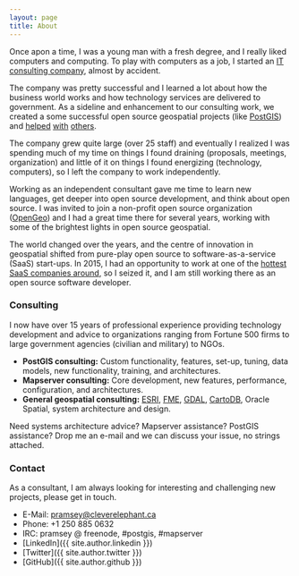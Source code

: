 ```yaml
---
layout: page
title: About
---
```


Once apon a time, I was a young man with a fresh degree, and I really liked computers and computing. To play with computers as a job, I started an [IT consulting company](http://www.refractions.net), almost by accident. 

The company was pretty successful and I learned a lot about how the business world works and how technology services are delivered to government. As a sideline and enhancement to our consulting work, we created a some successful open source geospatial projects (like [PostGIS](http://postgis.net)) and [helped](http://trac.osgeo.org/geos) [with](http://mapserver.org) [others](http://geoserver.org).

The company grew quite large (over 25 staff) and eventually I realized I was spending much of my time on things I found draining (proposals, meetings, organization) and little of it on things I found energizing (technology, computers), so I left the company to work independently.

Working as an independent consultant gave me time to learn new languages, get deeper into open source development, and think about open source. I was invited to join a non-profit open source organization ([OpenGeo](http://boundlessgeo.com/)) and I had a great time there for several years, working with some of the brightest lights in open source geospatial.

The world changed over the years, and the centre of innovation in geospatial shifted from pure-play open source to software-as-a-service (SaaS) start-ups. In 2015, I had an opportunity to work at one of the [hottest SaaS companies around](http://cartodb.com), so I seized it, and I am still working there as an open source software developer.

### Consulting

I now have over 15 years of professional experience providing technology development and advice to organizations ranging from Fortune 500 firms to large government agencies (civilian and military) to NGOs.

* **PostGIS consulting:** Custom functionality, features, set-up, tuning, data models, new functionality, training, and architectures.
* **Mapserver consulting:** Core development, new features, performance, configuration, and architectures.
* **General geospatial consulting:** [ESRI](http://esri.com), [FME](http://safe.com), [GDAL](http://gdal.org), [CartoDB](http://cartodb.com), Oracle Spatial, system architecture and design.

Need systems architecture advice? Mapserver assistance? PostGIS assistance? Drop me an e-mail and we can discuss your issue, no strings attached.

### Contact

As a consultant, I am always looking for interesting and challenging new projects, please get in touch.

* E-Mail: [pramsey@cleverelephant.ca](mailto:pramsey@cleverelephant.ca)
* Phone: +1 250 885 0632
* IRC: pramsey @ freenode, #postgis, #mapserver
* [LinkedIn]({{ site.author.linkedin }})
* [Twitter]({{ site.author.twitter }})
* [GitHub]({{ site.author.github }})